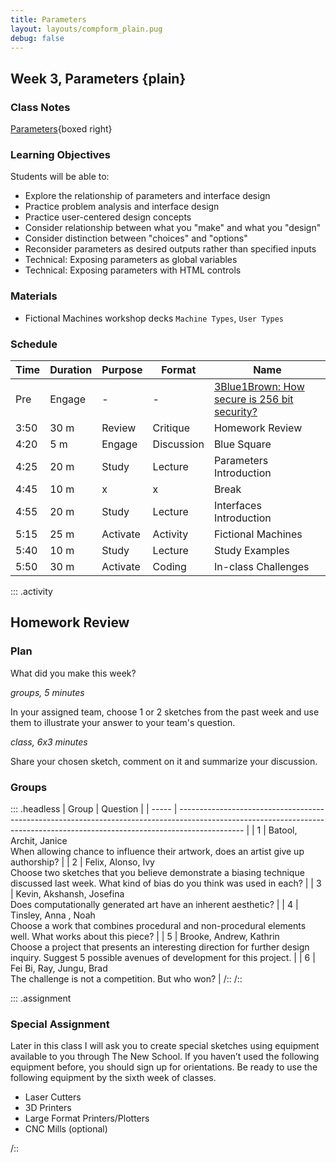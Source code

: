 ```yaml
---
title: Parameters
layout: layouts/compform_plain.pug
debug: false
---
```


## Week 3, Parameters {plain}


### Class Notes
[Parameters](../parameters/index.html){boxed right}

### Learning Objectives
Students will be able to:
- Explore the relationship of parameters and interface design
- Practice problem analysis and interface design
- Practice user-centered design concepts
- Consider relationship between what you "make" and what you "design"
- Consider distinction between "choices" and "options"
- Reconsider parameters as desired outputs rather than specified inputs
- Technical: Exposing parameters as global variables
- Technical: Exposing parameters with HTML controls


### Materials
- Fictional Machines workshop decks `Machine Types`, `User Types`





### Schedule


| Time | Duration | Purpose  | Format     | Name                                                                                        |
| ---- | -------- | -------- | ---------- | ------------------------------------------------------------------------------------------- |
| Pre  | Engage   | -        | -          | [3Blue1Brown: How secure is 256 bit security?](https://www.youtube.com/watch?v=S9JGmA5_unY) |
| 3:50 | 30 m     | Review   | Critique   | Homework Review                                                                             |
| 4:20 | 5 m      | Engage   | Discussion | Blue Square                                                                                 |
| 4:25 | 20 m     | Study    | Lecture    | Parameters Introduction                                                                     |
| 4:45 | 10 m     | x        | x          | Break                                                                                       |
| 4:55 | 20 m     | Study    | Lecture    | Interfaces Introduction                                                                     |
| 5:15 | 25 m     | Activate | Activity   | Fictional Machines                                                                          |
| 5:40 | 10 m     | Study    | Lecture    | Study Examples                                                                              |
| 5:50 | 30 m     | Activate | Coding     | In-class Challenges                                                                         |




::: .activity
## Homework Review


### Plan


What did you make this week?

*groups, 5 minutes*

In your assigned team, choose 1 or 2 sketches from the past week and use them to illustrate your answer to your team's question.

*class, 6x3 minutes*

Share your chosen sketch, comment on it and summarize your discussion.


### Groups

::: .headless
| Group | Question                                                                                                                                                                     |
| ----- | ---------------------------------------------------------------------------------------------------------------------------------------------------------------------------- |
| 1     | Batool, Archit, Janice  <br/>When allowing chance to influence their artwork, does an artist give up authorship?                                                             |
| 2     | Felix, Alonso,  Ivy<br/>Choose two sketches that you believe demonstrate a biasing technique discussed last week. What kind of bias do you think was used in each?           |
| 3     | Kevin, Akshansh,  Josefina<br/>Does computationally generated art have an inherent aesthetic?                                                                                |
| 4     | Tinsley, Anna ,  Noah<br/>Choose a work that combines procedural and non-procedural elements well. What works about this piece?                                              |
| 5     | Brooke, Andrew, Kathrin <br/>Choose a project that presents an interesting direction for further design inquiry. Suggest 5 possible avenues of development for this project. |
| 6     | Fei Bi, Ray, Jungu, Brad <br/>The challenge is not a competition. But who won?                                                                                               |
/::
/::














::: .assignment

### Special Assignment
Later in this class I will ask you to create special sketches using equipment available to you through The New School. If you haven’t used the following equipment before, you should sign up for orientations. Be ready to use the following equipment by the sixth week of classes.

- Laser Cutters
- 3D Printers
- Large Format Printers/Plotters
- CNC Mills (optional)

/::



<style> 
    .headless thead {
        display: none;
    }
</style>